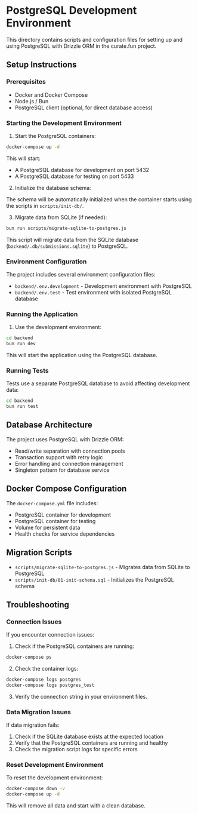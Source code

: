 # PostgreSQL Development Environment

This directory contains scripts and configuration files for setting up and using PostgreSQL with Drizzle ORM in the curate.fun project.

## Setup Instructions

### Prerequisites

- Docker and Docker Compose
- Node.js / Bun
- PostgreSQL client (optional, for direct database access)

### Starting the Development Environment

1. Start the PostgreSQL containers:

```bash
docker-compose up -d
```

This will start:
- A PostgreSQL database for development on port 5432
- A PostgreSQL database for testing on port 5433

2. Initialize the database schema:

The schema will be automatically initialized when the container starts using the scripts in `scripts/init-db/`.

3. Migrate data from SQLite (if needed):

```bash
bun run scripts/migrate-sqlite-to-postgres.js
```

This script will migrate data from the SQLite database (`backend/.db/submissions.sqlite`) to PostgreSQL.

### Environment Configuration

The project includes several environment configuration files:

- `backend/.env.development` - Development environment with PostgreSQL
- `backend/.env.test` - Test environment with isolated PostgreSQL database

### Running the Application

1. Use the development environment:

```bash
cd backend
bun run dev
```

This will start the application using the PostgreSQL database.

### Running Tests

Tests use a separate PostgreSQL database to avoid affecting development data:

```bash
cd backend
bun run test
```

## Database Architecture

The project uses PostgreSQL with Drizzle ORM:

- Read/write separation with connection pools
- Transaction support with retry logic
- Error handling and connection management
- Singleton pattern for database service

## Docker Compose Configuration

The `docker-compose.yml` file includes:

- PostgreSQL container for development
- PostgreSQL container for testing
- Volume for persistent data
- Health checks for service dependencies

## Migration Scripts

- `scripts/migrate-sqlite-to-postgres.js` - Migrates data from SQLite to PostgreSQL
- `scripts/init-db/01-init-schema.sql` - Initializes the PostgreSQL schema

## Troubleshooting

### Connection Issues

If you encounter connection issues:

1. Check if the PostgreSQL containers are running:

```bash
docker-compose ps
```

2. Check the container logs:

```bash
docker-compose logs postgres
docker-compose logs postgres_test
```

3. Verify the connection string in your environment files.

### Data Migration Issues

If data migration fails:

1. Check if the SQLite database exists at the expected location
2. Verify that the PostgreSQL containers are running and healthy
3. Check the migration script logs for specific errors

### Reset Development Environment

To reset the development environment:

```bash
docker-compose down -v
docker-compose up -d
```

This will remove all data and start with a clean database.
